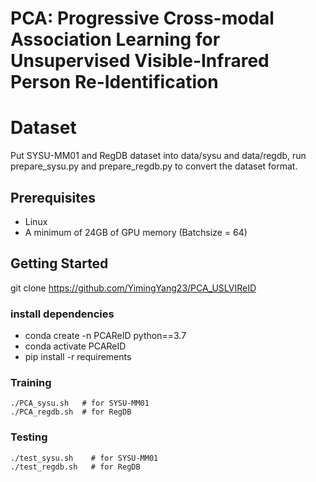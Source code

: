 # PCA: Progressive Cross-modal Association Learning for Unsupervised Visible-Infrared Person Re-Identification

# Dataset
Put SYSU-MM01 and RegDB dataset into data/sysu and data/regdb, run prepare_sysu.py and prepare_regdb.py to convert the dataset format.

## Prerequisites
- Linux
- A minimum of 24GB of GPU memory (Batchsize = 64)

## Getting Started
git clone https://github.com/YimingYang23/PCA_USLVIReID

### install dependencies
- conda create -n PCAReID python==3.7
- conda activate PCAReID
- pip install -r requirements

### Training
```shell
./PCA_sysu.sh   # for SYSU-MM01
./PCA_regdb.sh  # for RegDB
```
### Testing
```shell
./test_sysu.sh    # for SYSU-MM01
./test_regdb.sh   # for RegDB
```
